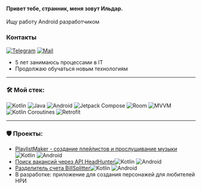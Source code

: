 #### Привет тебе, странник, меня зовут Ильдар.
Ищу работу Android разработчиком

### Контакты
[![Telegram](https://img.shields.io/badge/Telegram-blue?logo=telegram&logoColor=white)](https://t.me/nurllda) [![Mail](https://img.shields.io/badge/Email-red?logo=gmail&logoColor=white)](mailto:nuruda@yandex.ru)

- 5 лет занимаюсь процессами в IT 
- Продолжаю обучаться новым технологиям

---

### &#128736; Мой стек:
![Kotlin](https://img.shields.io/badge/kotlin-%237F52FF.svg?style=for-the-badge&logo=kotlin&logoColor=white)
![Java](https://img.shields.io/badge/java-%23ED8B00.svg?style=for-the-badge&logo=openjdk&logoColor=white)
![Android](https://img.shields.io/badge/Android-3DDC84?style=for-the-badge&logo=android&logoColor=white)
![Jetpack Compose](https://img.shields.io/badge/Jetpack%20Compose-%23266999.svg?style=for-the-badge)
![Room](https://img.shields.io/badge/Room-%23CC6699.svg?style=for-the-badge)
![MVVM](https://img.shields.io/badge/MVVM-%238DD6F9.svg?style=for-the-badge)
![Kotlin Coroutines](https://img.shields.io/badge/Kotlin%20Coroutines-%2343853D.svg?style=for-the-badge)
![Retrofit](https://img.shields.io/badge/Retrofit-%23CC6699.svg?style=for-the-badge)

---

### &#128737; Проекты:
- [PlaylistMaker - создание плейлистов и прослушивание музыки](https://github.com/Ild0re/PlaylistMaker)<img src="https://img.shields.io/badge/kotlin-%237F52FF?logo=kotlin&logoColor=white" alt="Kotlin" title="Kotlin"/> <img src="https://img.shields.io/badge/Android-3DDC84?logo=Android&logoColor=white" alt="Android" title="Android"/> 
- [Поиск вакансий через API HeadHunter](https://github.com/Ild0re/practicum-android-diploma)<img src="https://img.shields.io/badge/kotlin-%237F52FF?logo=kotlin&logoColor=white" alt="Kotlin" title="Kotlin"/> <img src="https://img.shields.io/badge/Android-3DDC84?logo=Android&logoColor=white" alt="Android" title="Android"/>
- [Разделитель счета BillSplitter](https://github.com/Ild0re/BillSplitter/tree/master)<img src="https://img.shields.io/badge/kotlin-%237F52FF?logo=kotlin&logoColor=white" alt="Kotlin" title="Kotlin"/> <img src="https://img.shields.io/badge/Android-3DDC84?logo=Android&logoColor=white" alt="Android" title="Android"/>
- В разработке: приложение для создания персонажей для любителей НРИ
